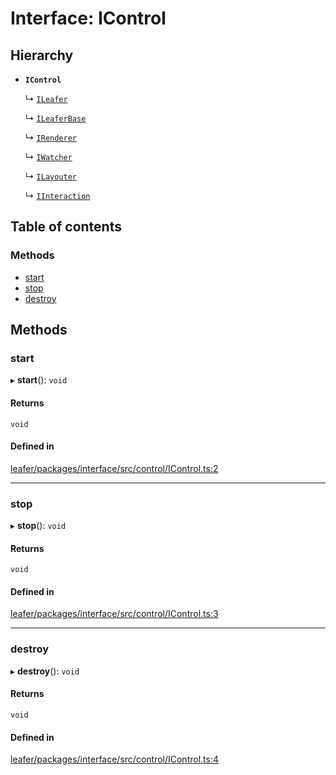 # Interface: IControl

## Hierarchy

- **`IControl`**

  ↳ [`ILeafer`](ILeafer.md)

  ↳ [`ILeaferBase`](ILeaferBase.md)

  ↳ [`IRenderer`](IRenderer.md)

  ↳ [`IWatcher`](IWatcher.md)

  ↳ [`ILayouter`](ILayouter.md)

  ↳ [`IInteraction`](IInteraction.md)

## Table of contents

### Methods

- [start](IControl.md#start)
- [stop](IControl.md#stop)
- [destroy](IControl.md#destroy)

## Methods

### start

▸ **start**(): `void`

#### Returns

`void`

#### Defined in

[leafer/packages/interface/src/control/IControl.ts:2](https://github.com/leaferjs/leafer/blob/fd13609/packages/interface/src/control/IControl.ts#L2)

___

### stop

▸ **stop**(): `void`

#### Returns

`void`

#### Defined in

[leafer/packages/interface/src/control/IControl.ts:3](https://github.com/leaferjs/leafer/blob/fd13609/packages/interface/src/control/IControl.ts#L3)

___

### destroy

▸ **destroy**(): `void`

#### Returns

`void`

#### Defined in

[leafer/packages/interface/src/control/IControl.ts:4](https://github.com/leaferjs/leafer/blob/fd13609/packages/interface/src/control/IControl.ts#L4)
